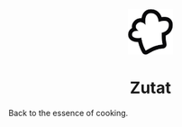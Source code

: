 <p align="center">
<img src="./public/favicon.svg" width="80" alt="Zutat Logo"> 
</p>
<h1 align="center">
Zutat
</h1>

Back to the essence of cooking.